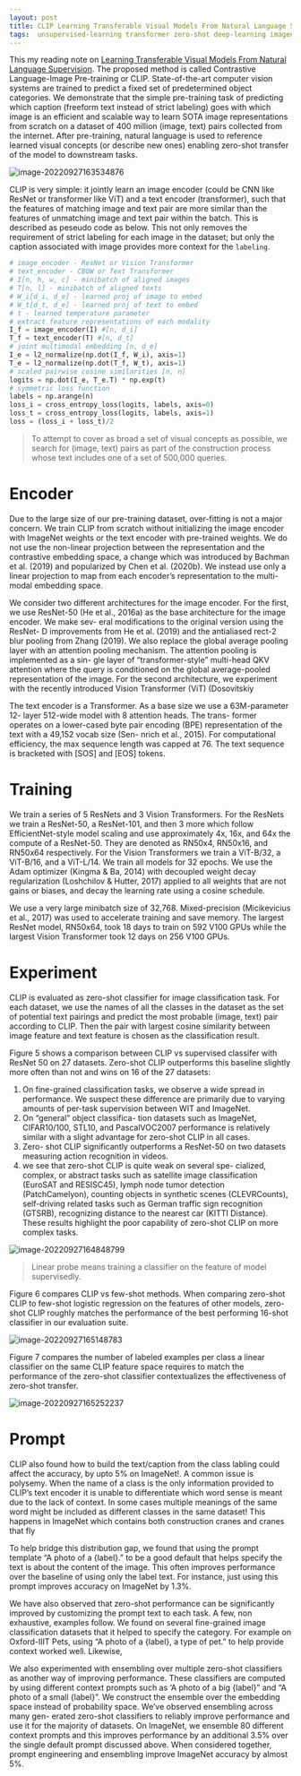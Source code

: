 ```yaml
---
layout: post
title: CLIP Learning Transferable Visual Models From Natural Language Supervision
tags:  unsupervised-learning transformer zero-shot deep-learning imagenet resnet clip multimodality
---
```

This my reading note on [Learning Transferable Visual Models From Natural Language Supervision](https://arxiv.org/abs/2103.00020v1). The proposed method is called Contrastive Language-Image Pre-training or CLIP. State-of-the-art computer vision systems are trained to predict a fixed set of predetermined object categories. We demonstrate that the simple pre-training task of predicting which caption (freeform text instead of strict labeling) goes with which image is an efficient and scalable way to learn SOTA image representations from scratch on a dataset of 400 million (image, text) pairs collected from the internet. After pre-training, natural language is used to reference learned visual concepts (or describe new ones) enabling zero-shot transfer of the model to downstream tasks.

![image-20220927163534876](https://raw.githubusercontent.com/zhangtemplar/zhangtemplar.github.io/master/uPic/2022_09_27_16_35_35_image-20220927163534876.png)

CLIP is very simple: it jointly learn an image encoder (could be CNN like ResNet or transformer like ViT) and a text encoder (transformer), such that the features of matching image and text pair are more similar than the features of unmatching image and text pair within the batch. This is described as peseudo code as below. This not only removes the requirement of strict labeling for each image in the dataset; but only the caption associated with image provides more context for the `labeling`.

```python
# image_encoder - ResNet or Vision Transformer 
# text_encoder - CBOW or Text Transformer 
# I[n, h, w, c] - minibatch of aligned images
# T[n, l] - minibatch of aligned texts
# W_i[d_i, d_e] - learned proj of image to embed 
# W_t[d_t, d_e] - learned proj of text to embed 
# t - learned temperature parameter
# extract feature representations of each modality 
I_f = image_encoder(I) #[n, d_i] 
T_f = text_encoder(T) #[n, d_t]
# joint multimodal embedding [n, d_e] 
I_e = l2_normalize(np.dot(I_f, W_i), axis=1) 
T_e = l2_normalize(np.dot(T_f, W_t), axis=1)
# scaled pairwise cosine similarities [n, n] 
logits = np.dot(I_e, T_e.T) * np.exp(t)
# symmetric loss function 
labels = np.arange(n)
loss_i = cross_entropy_loss(logits, labels, axis=0) 
loss_t = cross_entropy_loss(logits, labels, axis=1) 
loss = (loss_i + loss_t)/2
```

> To attempt to cover as broad a set of visual concepts as possible, we search for (image, text) pairs as part of the construction process whose text includes one of a set of 500,000 queries.

# Encoder

Due to the large size of our pre-training dataset, over-fitting is not a major concern. We train CLIP from scratch without initializing the image encoder with ImageNet weights or the text encoder with pre-trained weights. We do not use the non-linear projection between the representation and the contrastive embedding space, a change which was introduced by Bachman et al. (2019) and popularized by Chen et al. (2020b). We instead use only a linear projection to map from each encoder’s representation to the multi-modal embedding space.

We consider two different architectures for the image encoder. For the first, we use ResNet-50 (He et al., 2016a) as the base architecture for the image encoder. We make sev- eral modifications to the original version using the ResNet- D improvements from He et al. (2019) and the antialiased rect-2 blur pooling from Zhang (2019). We also replace the global average pooling layer with an attention pooling mechanism. The attention pooling is implemented as a sin- gle layer of “transformer-style” multi-head QKV attention where the query is conditioned on the global average-pooled representation of the image. For the second architecture, we experiment with the recently introduced Vision Transformer (ViT) (Dosovitskiy

The text encoder is a Transformer. As a base size we use a 63M-parameter 12- layer 512-wide model with 8 attention heads. The trans- former operates on a lower-cased byte pair encoding (BPE) representation of the text with a 49,152 vocab size (Sen- nrich et al., 2015). For computational efficiency, the max sequence length was capped at 76. The text sequence is bracketed with [SOS] and [EOS] tokens.

# Training

We train a series of 5 ResNets and 3 Vision Transformers. For the ResNets we train a ResNet-50, a ResNet-101, and then 3 more which follow EfficientNet-style model scaling and use approximately 4x, 16x, and 64x the compute of a ResNet-50. They are denoted as RN50x4, RN50x16, and RN50x64 respectively. For the Vision Transformers we train a ViT-B/32, a ViT-B/16, and a ViT-L/14. We train all models for 32 epochs. We use the Adam optimizer (Kingma & Ba, 2014) with decoupled weight decay regularization (Loshchilov & Hutter, 2017) applied to all weights that are not gains or biases, and decay the learning rate using a cosine schedule.

We use a very large minibatch size of 32,768. Mixed-precision (Micikevicius et al., 2017) was used to accelerate training and save memory. The largest ResNet model, RN50x64, took 18 days to train on 592 V100 GPUs while the largest Vision Transformer took 12 days on 256 V100 GPUs. 

# Experiment

CLIP is evaluated as zero-shot classifier for image classification task. For each dataset, we use the names of all the classes in the dataset as the set of potential text pairings and predict the most probable (image, text) pair according to CLIP. Then the pair with largest cosine similarity between image feature and text feature is chosen as the classification result.

Figure 5 shows a comparison between CLIP vs supervised classifer with ResNet 50 on 27 datasets. Zero-shot CLIP outperforms this baseline slightly more often than not and wins on 16 of the 27 datasets:

1. On fine-grained classification tasks, we observe a wide spread in performance. We suspect these difference are primarily due to varying amounts of per-task supervision between WIT and ImageNet.
2. On “general” object classifica- tion datasets such as ImageNet, CIFAR10/100, STL10, and PascalVOC2007 performance is relatively similar with a slight advantage for zero-shot CLIP in all cases.
3. Zero- shot CLIP significantly outperforms a ResNet-50 on two datasets measuring action recognition in videos. 
4. we see that zero-shot CLIP is quite weak on several spe- cialized, complex, or abstract tasks such as satellite image classification (EuroSAT and RESISC45), lymph node tumor detection (PatchCamelyon), counting objects in synthetic scenes (CLEVRCounts), self-driving related tasks such as German traffic sign recognition (GTSRB), recognizing distance to the nearest car (KITTI Distance). These results highlight the poor capability of zero-shot CLIP on more complex tasks. 

![image-20220927164848799](https://raw.githubusercontent.com/zhangtemplar/zhangtemplar.github.io/master/uPic/2022_09_27_16_48_48_image-20220927164848799.png)

> Linear probe means training a classifier on the feature of model supervisedly.

Figure 6 compares CLIP vs few-shot methods. When comparing zero-shot CLIP to few-shot logistic regression on the features of other models, zero-shot CLIP roughly matches the performance of the best performing 16-shot classifier in our evaluation suite.

![image-20220927165148783](https://raw.githubusercontent.com/zhangtemplar/zhangtemplar.github.io/master/uPic/2022_09_27_16_51_48_image-20220927165148783.png)

Figure 7 compares the number of labeled examples per class a linear classifier on the same CLIP feature space requires to match the performance of the zero-shot classifier contextualizes the effectiveness of zero-shot transfer. 

![image-20220927165252237](https://raw.githubusercontent.com/zhangtemplar/zhangtemplar.github.io/master/uPic/2022_09_27_16_52_52_image-20220927165252237.png)

# Prompt

CLIP also found how to build the text/caption from the class labling could affect the accuracy, by upto 5% on ImageNet!. A common issue is polysemy. When the name of a class is the only information provided to CLIP’s text encoder it is unable to differentiate which word sense is meant due to the lack of context. In some cases multiple meanings of the same word might be included as different classes in the same dataset! This happens in ImageNet which contains both construction cranes and cranes that fly

To help bridge this distribution gap, we found that using the prompt template “A photo of a {label}.” to be a good default that helps specify the text is about the content of the image. This often improves performance over the baseline of using only the label text. For instance, just using this prompt improves accuracy on ImageNet by 1.3%.

We have also observed that zero-shot performance can be significantly improved by customizing the prompt text to each task. A few, non exhaustive, examples follow. We found on several fine-grained image classification datasets that it helped to specify the category. For example on Oxford-IIIT Pets, using “A photo of a {label}, a type of pet.” to help provide context worked well. Likewise,

We also experimented with ensembling over multiple zero-shot classifiers as another way of improving performance. These classifiers are computed by using different context prompts such as ‘A photo of a big {label}” and “A photo of a small {label}”. We construct the ensemble over the embedding space instead of probability space.  We’ve observed ensembling across many gen- erated zero-shot classifiers to reliably improve performance and use it for the majority of datasets. On ImageNet, we ensemble 80 different context prompts and this improves performance by an additional 3.5% over the single default prompt discussed above. When considered together, prompt engineering and ensembling improve ImageNet accuracy by almost 5%.
